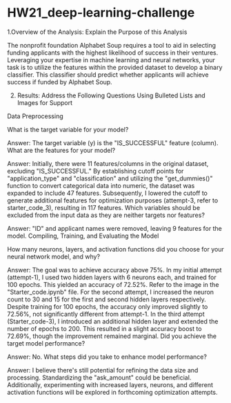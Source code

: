 # HW21_deep-learning-challenge

1.Overview of the Analysis: Explain the Purpose of this Analysis 

The nonprofit foundation Alphabet Soup requires a tool to aid in selecting funding applicants with the highest likelihood of success in their ventures. Leveraging your expertise in machine learning and neural networks, your task is to utilize the features within the provided dataset to develop a binary classifier. This classifier should predict whether applicants will achieve success if funded by Alphabet Soup.

2. Results: Address the Following Questions Using Bulleted Lists and Images for Support

Data Preprocessing

What is the target variable for your model?

Answer: The target variable (y) is the "IS_SUCCESSFUL" feature (column).
What are the features for your model?

Answer: Initially, there were 11 features/columns in the original dataset, excluding "IS_SUCCESSFUL." By establishing cutoff points for "application_type" and "classification" and utilizing the "get_dummies()" function to convert categorical data into numeric, the dataset was expanded to include 47 features. Subsequently, I lowered the cutoff to generate additional features for optimization purposes (attempt-3, refer to starter_code_3), resulting in 117 features.
Which variables should be excluded from the input data as they are neither targets nor features?

Answer: "ID" and applicant names were removed, leaving 9 features for the model.
Compiling, Training, and Evaluating the Model

How many neurons, layers, and activation functions did you choose for your neural network model, and why?

Answer: The goal was to achieve accuracy above 75%. In my initial attempt (attempt-1), I used two hidden layers with 6 neurons each, and trained for 100 epochs. This yielded an accuracy of 72.52%. Refer to the image in the "Starter_code.ipynb" file. For the second attempt, I increased the neuron count to 30 and 15 for the first and second hidden layers respectively. Despite training for 100 epochs, the accuracy only improved slightly to 72.56%, not significantly different from attempt-1. In the third attempt (Starter_code-3), I introduced an additional hidden layer and extended the number of epochs to 200. This resulted in a slight accuracy boost to 72.69%, though the improvement remained marginal.
Did you achieve the target model performance?

Answer: No.
What steps did you take to enhance model performance?

Answer: I believe there's still potential for refining the data size and processing. Standardizing the "ask_amount" could be beneficial. Additionally, experimenting with increased layers, neurons, and different activation functions will be explored in forthcoming optimization attempts.

